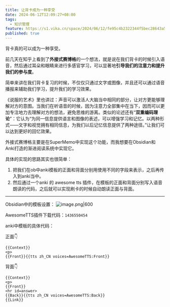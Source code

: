 ```yaml
---
title: 让背卡成为一种享受
date: 2024-06-12T12:09:27+08:00
tags:
  - 知识管理
feature: https://s1.vika.cn/space/2024/06/12/fe95c4b2322344f5bec28643a5f97af3
published: true
---
```


背卡真的可以成为一种享受。

<!--more-->

前几天在知乎上看到了**外接式赛博格**的一个想法，就是说在我们背卡的时候引入语音，然后通过耳朵和眼睛来进行多感官学习，可以显著地**引导我们的注意力和提升我们的参与度**。

简单来讲在我们背卡复习的时候，不仅仅只通过文字或图像，并且还可以通过语音播报来辅助我们学习，提升我们的学习效果。

《说服的艺术》里也讲过：声音可以激活人大脑当中相同的部分，让对方更能够理解对方的意图。当我们在听语音的时候，因为注意力全部集中在当下，因而可以更加专注地力去理解对方的想法，避免思维的游离。类似的论述还有“**双重编码理论**”：它认为“为同一信息提供语言和图像的表述，可以增强学习和记忆。以两种形式——文字和视觉拥有相同信息，为我们以后记忆信息提供了两种途径。”让我们可以达到更好的回忆效果。

外接式赛博格主要是在SuperMemo中实现这个功能，而我想要在Obsidian和Anki打造的渐进阅读系统中实现它。

具体的实现的思路其实也很简单：
1. 把我们在ob中anki模板的正面和背面分别用使用不同的字段来表示，之后再传入到anki当中。
2. 然后通过一个anki 的 awesome tts 插件，在模板的正面和背面分别写入语音朗读的代码，之后就可以实现刷卡的时候自动朗读正面与背面。

---

Obsidian中的模板设置：
![image.png|600](https://s1.vika.cn/space/2024/06/12/c85813a3577b4f3d97623e6f6a60c661)

AwesomeTTS插件下载代码：`1436550454`

anki中模板的具体代码：

正面👇
```
{{Context}}
<p>
{{Front}}{{tts zh_CN voices=AwesomeTTS:Front}}
```
背面👇
```
{{Context}}
<p>
{{Front}}
<hr id=answer>
{{Back}}{{tts zh_CN voices=AwesomeTTS:Back}}
{{Link}}

```


